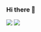 ### Hi there 👋

[![](https://img.shields.io/badge/day%20📅-8-blue)](https://adventofcode.com/)
[![](https://img.shields.io/badge/stars%20⭐-13-yellow)](https://adventofcode.com/)
